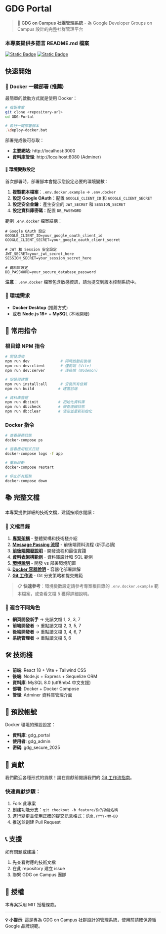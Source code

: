# GDG Portal

> 🚀 **GDG on Campus 社團管理系統** - 為 Google Developer Groups on Campus 設計的完整社群管理平台

### 本專案提供多語言 README.md 檔案
[![Static Badge](https://img.shields.io/badge/lang-en-red)](./README.md) [![Static Badge](https://img.shields.io/badge/lang-zh--tw-yellow)](./README.zh-tw.md)

## 快速開始

### 🐳 Docker 一鍵部署 (推薦)

最簡單的啟動方式就是使用 Docker：

```bash
# 複製專案
git clone <repository-url>
cd GDG-Portal

# 執行一鍵部署腳本
.\deploy-docker.bat
```

部署完成後可存取：
- **主要網站**: http://localhost:3000
- **資料庫管理**: http://localhost:8080 (Adminer)

#### 🔧 環境變數設定

首次部署時，部署腳本會提示您設定必要的環境變數：

1. **複製範本檔案**：`.env.docker.example` → `.env.docker`
2. **設定 Google OAuth**：配置 `GOOGLE_CLIENT_ID` 和 `GOOGLE_CLIENT_SECRET`
3. **設定安全金鑰**：產生安全的 `JWT_SECRET` 和 `SESSION_SECRET`
4. **設定資料庫密碼**：配置 `DB_PASSWORD`

範例 `.env.docker` 檔案結構：
```env
# Google OAuth 設定
GOOGLE_CLIENT_ID=your_google_oauth_client_id
GOOGLE_CLIENT_SECRET=your_google_oauth_client_secret

# JWT 和 Session 安全設定
JWT_SECRET=your_jwt_secret_here
SESSION_SECRET=your_session_secret_here

# 資料庫設定
DB_PASSWORD=your_secure_database_password
```

**注意**：`.env.docker` 檔案包含敏感資訊，請勿提交到版本控制系統中。

### 📝 環境需求

- **Docker Desktop** (推薦方式)
- 或者 **Node.js 18+** + **MySQL** (本地開發)

## 🔧 常用指令

### 根目錄 NPM 指令
```bash
# 開發環境
npm run dev              # 同時啟動前後端
npm run dev:client       # 僅前端 (Vite)
npm run dev:server       # 僅後端 (Nodemon)

# 安裝與建置
npm run install:all      # 安裝所有依賴
npm run build           # 建置前端

# 資料庫管理
npm run db:init         # 初始化資料庫
npm run db:check        # 檢查連線狀態
npm run db:clear        # 清空並重新初始化
```

### Docker 指令
```bash
# 查看服務狀態
docker-compose ps

# 查看應用程式日誌
docker-compose logs -f app

# 重新啟動
docker-compose restart

# 停止所有服務
docker-compose down
```

## 📚 完整文檔

本專案提供詳細的技術文檔，建議按順序閱讀：

### 📖 文檔目錄

1. **[專案架構](docs/01-專案架構.md)** - 整體架構和技術棧介紹
2. **[Message Passing 流程](docs/02-Message-Passing流程.md)** - 前後端資料流程 (新手必讀)
3. **[前後端開發說明](docs/03-前後端開發說明.md)** - 開發流程和最佳實踐
4. **[資料表架構範例](docs/04-資料表架構範例.md)** - 資料庫設計和 SQL 範例
5. **[環境說明](docs/05-環境說明.md)** - 開發 vs 部署環境配置
6. **[Docker 容器說明](docs/06-Docker容器說明.md)** - 容器化部署詳解
7. **[Git 工作流](docs/07-Git工作流.md)** - Git 分支策略和提交規範

> 📋 **快速參考**：環境變數設定請參考專案根目錄的 `.env.docker.example` 範本檔案，或查看文檔 5 獲得詳細說明。

### 🎯 適合不同角色

- **網頁開發新手** → 先讀文檔 1, 2, 3, 7
- **前端開發者** → 重點讀文檔 2, 3, 5, 7
- **後端開發者** → 重點讀文檔 3, 4, 6, 7
- **系統管理者** → 重點讀文檔 5, 6

## 🛠 技術棧

- **前端**: React 18 + Vite + Tailwind CSS
- **後端**: Node.js + Express + Sequelize ORM
- **資料庫**: MySQL 8.0 (utf8mb4 中文支援)
- **部署**: Docker + Docker Compose
- **管理**: Adminer 資料庫管理介面

## 🔐 預設帳號

Docker 環境的預設設定：
- **資料庫**: gdg_portal
- **使用者**: gdg_admin
- **密碼**: gdg_secure_2025

## 🤝 貢獻

我們歡迎各種形式的貢獻！請在貢獻前閱讀我們的 [Git 工作流指南](docs/07-Git工作流.md)。

### 快速貢獻步驟：
1. Fork 此專案
2. 創建功能分支：`git checkout -b feature/你的功能名稱`
3. 進行變更並使用正確的提交訊息格式：`訊息.YYYY-MM-DD`
4. 推送並創建 Pull Request

## 📞 支援

如有問題或建議：
1. 先查看對應的技術文檔
2. 在此 repository 建立 issue
3. 聯繫 GDG on Campus 團隊

## 📄 授權

本專案採用 MIT 授權條款。

---

**💡 小提示**: 這是專為 GDG on Campus 社群設計的管理系統，使用前請確保遵循 Google 品牌規範。
